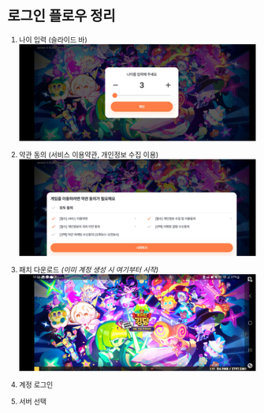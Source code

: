 # 로그인 플로우 정리

1. 나이 입력 (슬라이드 바)
![poster](./login1.jpg)

2. 약관 동의 (서비스 이용약관, 개인정보 수집 이용)
![poster](./login2.jpg)

3. 패치 다운로드 
*(이미 계정 생성 시 여기부터 시작)*
![poster](./login3.jpg)

4. 계정 로그인

5. 서버 선택


